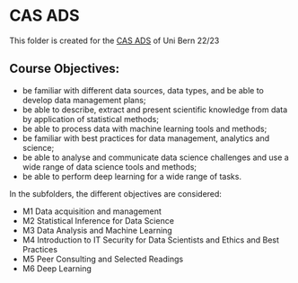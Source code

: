# CAS ADS

This folder is created for the [CAS ADS](https://[pages.github.com/](https://www.unibe.ch/continuing_education_programs/cas_in_applied_data_science/index_eng.html)) of Uni Bern 22/23

## Course Objectives:
- be familiar with different data sources, data types, and be able to develop data management plans;
- be able to describe, extract and present scientific knowledge from data by application of statistical methods;
- be able to process data with machine learning tools and methods;
- be familiar with best practices for data management, analytics and science;
- be able to analyse and communicate data science challenges and use a wide range of data science tools and methods;
- be able to perform deep learning for a wide range of tasks.

In the subfolders, the different objectives are considered:
- M1 Data acquisition and management
- M2 Statistical Inference for Data Science
- M3 Data Analysis and Machine Learning
- M4 Introduction to IT Security for Data Scientists and Ethics and Best Practices
- M5 Peer Consulting and Selected Readings
- M6 Deep Learning

